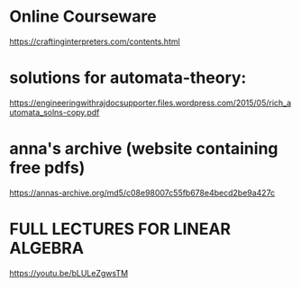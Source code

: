 # Online Courseware #

https://craftinginterpreters.com/contents.html

# solutions for automata-theory:
https://engineeringwithrajdocsupporter.files.wordpress.com/2015/05/rich_automata_solns-copy.pdf

# anna's archive (website containing free pdfs)
https://annas-archive.org/md5/c08e98007c55fb678e4becd2be9a427c

# FULL LECTURES FOR LINEAR ALGEBRA
https://youtu.be/bLULeZgwsTM

